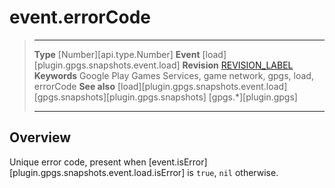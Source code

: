 # event.errorCode

> --------------------- ------------------------------------------------------------------------------------------
> __Type__              [Number][api.type.Number]
> __Event__             [load][plugin.gpgs.snapshots.event.load]
> __Revision__          [REVISION_LABEL](REVISION_URL)
> __Keywords__          Google Play Games Services, game network, gpgs, load, errorCode
> __See also__          [load][plugin.gpgs.snapshots.event.load]
>						[gpgs.snapshots][plugin.gpgs.snapshots]
>                       [gpgs.*][plugin.gpgs]
> --------------------- ------------------------------------------------------------------------------------------

## Overview

Unique error code, present when [event.isError][plugin.gpgs.snapshots.event.load.isError] is `true`, `nil` otherwise.